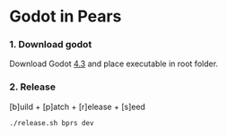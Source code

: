 
# Godot in Pears


### 1. Download godot
Download Godot [4.3](https://godotengine.org/article/dev-snapshot-godot-4-3-beta-2/#downloads)
and place executable in root folder.

### 2. Release

[b]uild + [p]atch + [r]elease + [s]eed

```bash
./release.sh bprs dev
```
